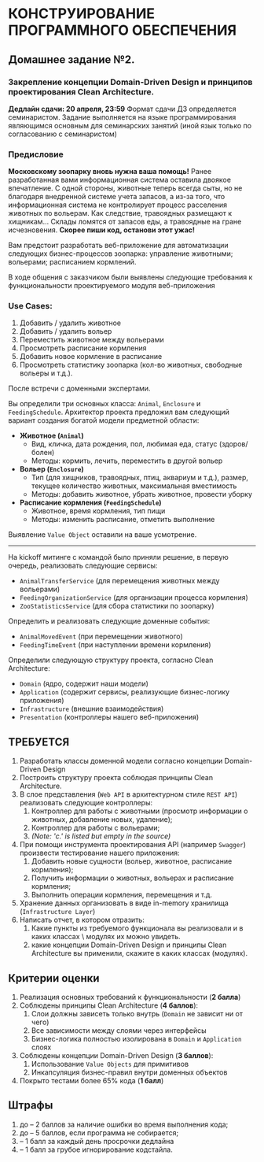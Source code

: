 # КОНСТРУИРОВАНИЕ ПРОГРАММНОГО ОБЕСПЕЧЕНИЯ

## Домашнее задание №2.

### Закрепление концепции Domain-Driven Design и принципов проектирования Clean Architecture.

**Дедлайн сдачи: 20 апреля, 23:59**
Формат сдачи ДЗ определяется семинаристом. Задание выполняется на языке программирования являющимся основным для семинарских занятий (иной язык только по согласованию с семинаристом)

### Предисловие

**Московскому зоопарку вновь нужна ваша помощь!**
Ранее разработанная вами информационная система оставила двоякое впечатление. С одной стороны, животные теперь всегда сыты, но не благодаря внедренной системе учета запасов, а из-за того, что информационная система не контролирует процесс расселения животных по вольерам. Как следствие, травоядных размещают к хищникам... Склады ломятся от запасов еды, а травоядные на гране исчезновения.
**Скорее пиши код, останови этот ужас!**

Вам предстоит разработать веб-приложение для автоматизации следующих бизнес-процессов зоопарка: управление животными; вольерами; расписанием кормлений.

В ходе общения с заказчиком были выявлены следующие требования к функциональности проектируемого модуля веб-приложения

### Use Cases:

1.  Добавить / удалить животное
2.  Добавить / удалить вольер
3.  Переместить животное между вольерами
4.  Просмотреть расписание кормления
5.  Добавить новое кормление в расписание
6.  Просмотреть статистику зоопарка (кол-во животных, свободные вольеры и т.д.).

После встречи с доменными экспертами.

Вы определили три основных класса: `Animal`, `Enclosure` и `FeedingSchedule`. Архитектор проекта предложил вам следующий вариант создания богатой модели предметной области:

*   **Животное (`Animal`)**
    *   Вид, кличка, дата рождения, пол, любимая еда, статус (здоров/болен)
    *   Методы: кормить, лечить, переместить в другой вольер
*   **Вольер (`Enclosure`)**
    *   Тип (для хищников, травоядных, птиц, аквариум и т.д.), размер, текущее количество животных, максимальная вместимость
    *   Методы: добавить животное, убрать животное, провести уборку
*   **Расписание кормления (`FeedingSchedule`)**
    *   Животное, время кормления, тип пищи
    *   Методы: изменить расписание, отметить выполнение

Выявление `Value Object` оставили на ваше усмотрение.

---

Ha kickoff митинге с командой было приняли решение, в первую очередь, реализовать следующие сервисы:

*   `AnimalTransferService` (для перемещения животных между вольерами)
*   `FeedingOrganizationService` (для организации процесса кормления)
*   `ZooStatisticsService` (для сбора статистики по зоопарку)

Определить и реализовать следующие доменные события:

*   `AnimalMovedEvent` (при перемещении животного)
*   `FeedingTimeEvent` (при наступлении времени кормления)

Определили следующую структуру проекта, согласно Clean Architecture:

*   `Domain` (ядро, содержит наши модели)
*   `Application` (содержит сервисы, реализующие бизнес-логику приложения)
*   `Infrastructure` (внешние взаимодействия)
*   `Presentation` (контроллеры нашего веб-приложения)

## ТРЕБУЕТСЯ

1.  Разработать классы доменной модели согласно концепции Domain-Driven Design
2.  Построить структуру проекта соблюдая принципы Clean Architecture.
3.  В слое представления (`Web API` в архитектурном стиле `REST API`) реализовать следующие контроллеры:
    1.  Контроллер для работы с животными (просмотр информации о животных, добавление новых, удаление);
    2.  Контроллер для работы с вольерами;
    3.  *(Note: 'c.' is listed but empty in the source)*
4.  При помощи инструмента проектирования API (например `Swagger`) произвести тестирование нашего приложения:
    1.  Добавить новые сущности (вольер, животное, расписание кормления);
    2. Получить информации о животных, вольерах и расписание кормления;
    3.  Выполнить операции кормления, перемещения и т.д.
5.  Хранение данных организовать в виде in-memory хранилища (`Infrastructure Layer`)
6.  Написать отчет, в котором отразить:
    1.  Какие пункты из требуемого функционала вы реализовали и в каких классах \ модулях их можно увидеть.
    2.  какие концепции Domain-Driven Design и принципы Clean Architecture вы применили, скажите в каких классах (модулях).

## Критерии оценки

1.  Реализация основных требований к функциональности (**2 балла**)
2.  Соблюдены принципы Clean Architecture (**4 баллов**):
    1.  Слои должны зависеть только внутрь (`Domain` не зависит ни от чего)
    2.  Все зависимости между слоями через интерфейсы
    3.  Бизнес-логика полностью изолирована в `Domain` и `Application` слоях
3.  Соблюдены концепции Domain-Driven Design (**3 баллов**):
    1.  Использование `Value Objects` для примитивов
    2.  Инкапсуляция бизнес-правил внутри доменных объектов
4.  Покрыто тестами более 65% кода (**1 балл**)

## Штрафы

1.  до – 2 баллов за наличие ошибки во время выполнения кода;
2.  до – 5 баллов, если программа не собирается;
3.  – 1 балл за каждый день просрочки дедлайна
4.  – 1 балл за грубое игнорирование кодстайла.